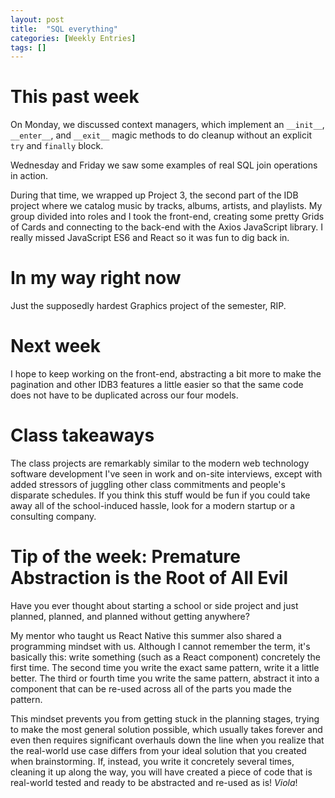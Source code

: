 ```yaml
---
layout: post
title:  "SQL everything"
categories: [Weekly Entries]
tags: []
---
```


# This past week

On Monday, we discussed context managers, which implement an `__init__`, `__enter__`, and `__exit__` magic methods to do cleanup without an explicit `try` and `finally` block. 

Wednesday and Friday we saw some examples of real SQL join operations in action.

During that time, we wrapped up Project 3, the second part of the IDB project where we catalog music by tracks, albums, artists, and playlists. My group divided into roles and I took the front-end, creating some pretty Grids of Cards and connecting to the back-end with the Axios JavaScript library. I really missed JavaScript ES6 and React so it was fun to dig back in.

# In my way right now

Just the supposedly hardest Graphics project of the semester, RIP.

# Next week

I hope to keep working on the front-end, abstracting a bit more to make the pagination and other IDB3 features a little easier so that the same code does not have to be duplicated across our four models.

# Class takeaways

The class projects are remarkably similar to the modern web technology software development I've seen in work and on-site interviews, except with added stressors of juggling other class commitments and people's disparate schedules. If you think this stuff would be fun if you could take away all of the school-induced hassle, look for a modern startup or a consulting company.

# Tip of the week: Premature Abstraction is the Root of All Evil

Have you ever thought about starting a school or side project and just planned, planned, and planned without getting anywhere?

My mentor who taught us React Native this summer also shared a programming mindset with us. Although I cannot remember the term, it's basically this: write something (such as a React component) concretely the first time. The second time you write the exact same pattern, write it a little better. The third or fourth time you write the same pattern, abstract it into a component that can be re-used across all of the parts you made the pattern.

This mindset prevents you from getting stuck in the planning stages, trying to make the most general solution possible, which usually takes forever and even then requires significant overhauls down the line when you realize that the real-world use case differs from your ideal solution that you created when brainstorming. If, instead, you write it concretely several times, cleaning it up along the way, you will have created a piece of code that is real-world tested and ready to be abstracted and re-used as is! *Viola*!